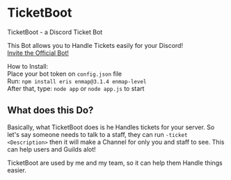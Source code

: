 # TicketBoot
TicketBoot - a Discord Ticket Bot

This Bot allows you to Handle Tickets easily for your Discord!  
[Invite the Official Bot!](https://discordapp.com/oauth2/authorize?client_id=432816449720025088&permissions=8&scope=bot)

How to Install:  
Place your bot token on `config.json` file  
Run: `npm install eris enmap@3.1.4 enmap-level`  
After that, type: `node app` or `node app.js` to start

## What does this Do?
Basically, what TicketBoot does is he Handles tickets for your server. So let's say someone needs to talk to a staff, they can run `-ticket <Description>` then it will make a Channel for only you and staff to see. This can help users and Guilds alot!  

TicketBoot are used by me and my team, so it can help them Handle things easier.
